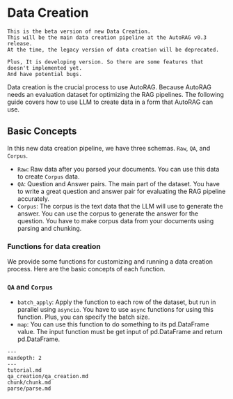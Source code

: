 # Data Creation

```{warning}
This is the beta version of new Data Creation.
This will be the main data creation pipeline at the AutoRAG v0.3 release.
At the time, the legacy version of data creation will be deprecated.

Plus, It is developing version. So there are some features that doesn't implemented yet.
And have potential bugs.
```

Data creation is the crucial process to use AutoRAG. Because AutoRAG needs an evaluation dataset for optimizing the RAG pipelines.
The following guide covers how to use LLM to create data in a form that AutoRAG can use.

## Basic Concepts

In this new data creation pipeline, we have three schemas. `Raw`, `QA`, and `Corpus`.

- `Raw`: Raw data after you parsed your documents. You can use this data to create `Corpus` data.
- `QA`: Question and Answer pairs. The main part of the dataset. You have to write a great question and answer pair for evaluating the RAG pipeline accurately.
- `Corpus`: The corpus is the text data that the LLM will use to generate the answer.
You can use the corpus to generate the answer for the question.
You have to make corpus data from your documents using parsing and chunking.

### Functions for data creation

We provide some functions for customizing and running a data creation process.
Here are the basic concepts of each function.

### `QA` and `Corpus`

- `batch_apply`: Apply the function to each row of the dataset, but run in parallel using `asyncio`.
You have to use `async` functions for using this function.
Plus, you can specify the batch size.
- `map`: You can use this function to do something to its pd.DataFrame value. The input function must be get input of pd.DataFrame and return pd.DataFrame.



```{toctree}
---
maxdepth: 2
---
tutorial.md
qa_creation/qa_creation.md
chunk/chunk.md
parse/parse.md
```
